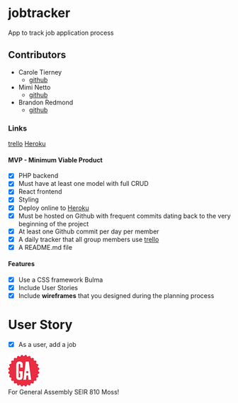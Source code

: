 # jobtracker
App to track job application process

## Contributors
* Carole Tierney
  * [github](https://github.com/caroleatierney)
* Mimi Netto
  * [github](https://github.com/mimnetto)
* Brandon Redmond
  * [github](https://github.com/brandonredm)

### Links

[trello](https://trello.com/b/J8GjWSDb/code-fatale)
[Heroku](https://jobtrack-app.herokuapp.com/)

#### MVP - Minimum Viable Product

- [x] PHP backend
- [x] Must have at least one model with full CRUD
- [x] React frontend
- [x] Styling
- [x] Deploy online to [Heroku](https://jobtrack-app.herokuapp.com/)
- [x] Must be hosted on Github with frequent commits dating back to the very beginning of the project
- [x] At least one Github commit per day per member
- [x] A daily tracker that all group members use [trello](https://trello.com/b/J8GjWSDb/code-fatale)
- [x] A README.md file

#### Features

- [x] Use a CSS framework Bulma
- [x] Include User Stories
- [x] Include **wireframes** that you designed during the planning process

# User Story

- [x] As a user, add a job

![ga](/img/gaLogo.png) <br>
For General Assembly SEIR 810 Moss!
